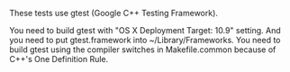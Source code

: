 These tests use gtest (Google C++ Testing Framework).

You need to build gtest with "OS X Deployment Target: 10.9" setting.
And you need to put gtest.framework into ~/Library/Frameworks.  You
need to build gtest using the compiler switches in Makefile.common
because of C++'s One Definition Rule.
